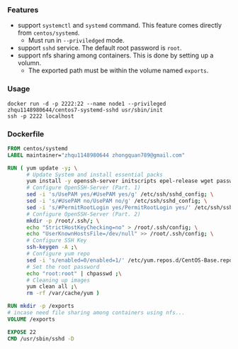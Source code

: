 ### Features
- support `systemctl` and `systemd` command. This feature comes directly from `centos/systemd`.
    - Must run in `--priviledged` mode.
- support `sshd` service. The default root password is `root`.
- support nfs sharing among containers. This is done by setting up a volumn.
    - The exported path must be within the volume named `exports`.

### Usage

```
docker run -d -p 2222:22 --name node1 --privileged zhqu1148980644/centos7-systemd-sshd usr/sbin/init
ssh -p 2222 localhost
```

### Dockerfile
```dockerfile
FROM centos/systemd
LABEL maintainer="zhqu1148980644 zhongquan789@gmail.com"

RUN ( yum update -y; \
      # Update System and install essential packs
      yum install -y openssh-server initscripts epel-release wget passwd tar unzip ;\
      # Configure OpenSSH-Server (Part. 1)
      sed -i 's/UsePAM yes/#UsePAM yes/g' /etc/ssh/sshd_config; \
      sed -i 's/#UsePAM no/UsePAM no/g' /etc/ssh/sshd_config; \
      sed -i 's/#PermitRootLogin yes/PermitRootLogin yes/' /etc/ssh/sshd_config; \
      # Configure OpenSSH-Server (Part. 2)
      mkdir -p /root/.ssh/; \
      echo "StrictHostKeyChecking=no" > /root/.ssh/config; \
      echo "UserKnownHostsFile=/dev/null" >> /root/.ssh/config; \
      # Configure SSH Key
      ssh-keygen -A ;\
      # Configure yum repo
      sed -i 's/enabled=0/enabled=1/' /etc/yum.repos.d/CentOS-Base.repo; \
      # Set the root password
      echo "root:root" | chpasswd ;\
      # Cleaning up images
      yum clean all ;\
      rm -rf /var/cache/yum )

RUN mkdir -p /exports
# incase need file sharing among containers using nfs...
VOLUME /exports

EXPOSE 22
CMD /usr/sbin/sshd -D
```
